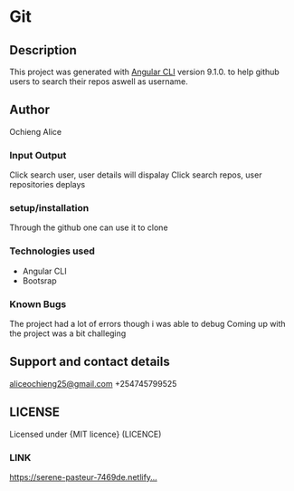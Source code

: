 # Git
## Description
This project was generated with [Angular CLI](https://github.com/angular/angular-cli) version 9.1.0. to help github users to search their repos aswell as username.
## Author
 Ochieng Alice
### Input Output
 Click search user, user details will dispalay
 Click search repos, user repositories deplays
 ### setup/installation
 Through the github one can use it to clone
 ### Technologies used
* Angular CLI
* Bootsrap
 ### Known Bugs
 The project had a lot of errors though i was able to debug
 Coming up with the project was a bit challeging
## Support and contact details
aliceochieng25@gmail.com +254745799525
## LICENSE
Licensed under {MIT licence} (LICENCE)
### LINK
https://serene-pasteur-7469de.netlify…